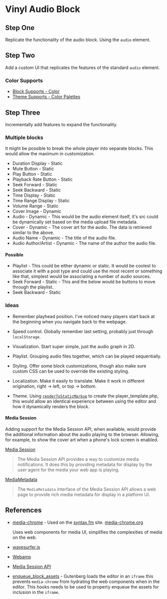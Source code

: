 # Vinyl Audio Block

## Step One

Replicate the functionality of the audio block. Using the `audio` element.

## Step Two

Add a custom UI that replicates the features of the standard `audio` element.

### Color Supports

-   [Block Supports - Color](https://developer.wordpress.org/block-editor/reference-guides/block-api/block-supports/#color)
-   [Theme Supports - Color Palettes](https://developer.wordpress.org/block-editor/how-to-guides/themes/theme-support/#block-color-palettes)

## Step Three

Incrementally add features to expand the functionality.

### Multiple blocks

It might be possible to break the whole player into separate blocks. This would allow the maximum in customization.

-   Duration Display - Static
-   Mute Button - Static
-   Play Button - Static
-   Playback Rate Button - Static
-   Seek Forward - Static
-   Seek Backward - Static
-   Time Display - Static
-   Time Range Display - Static
-   Volume Range - Static
-   Cover Image - Dynamic
-   Audio - Dynamic - This would be the audio element itself, it's src could be dynamically set based on the media upload file metadata.
-   Cover - Dynamic - The cover art for the audio. The data is retrieved similar to the above.
-   Audio Name - Dynamic - The title of the audio file.
-   Audio Author/Artist - Dynamic - The name of the author the audio file.

#### Possible

-   Playlist - This could be either dynamic or static. It would be coolest to associate it with a post type and could use the most recent or something like that, simplest would be associating a number of audio sources.
-   Seek Forward - Static - This and the below would be buttons to move through the playlist.
-   Seek Backward - Static

### Ideas

-   Remember playhead position. I've noticed many players start back at the beginning when you navigate back to the webpage.

-   Speed control. Globally remember last setting, probably just through `localStorage`.

-   Visualization. Start super simple, just the audio graph in 2D.

-   Playlist. Grouping audio files together, which can be played sequentially.

-   Styling. Offer some block customizations, though also make sure custom CSS can be used to override the existing styling.

-   Localization. Make it easily to translate. Make it work in different origination, right -> left, or top -> bottom.

-   Theme. Using [`renderToStaticMarkup`](https://react.dev/reference/react-dom/server/renderToStaticMarkup) to create the player_template.php, this would allow an identical experience between using the editor and how it dynamically renders the block.

#### Media Session

Adding support for the Media Session API, when available, would provide the additional information about the audio playing to the browser. Allowing, for example, to show the cover art when a phone's lock screen is enabled.

[Media Session](https://developer.mozilla.org/en-US/docs/Web/API/Media_Session_API)

> The Media Session API provides a way to customize media notifications. It does this by providing metadata for display by the user agent for the media your web app is playing.

[MediaMetadata](https://developer.mozilla.org/en-US/docs/Web/API/MediaMetadata)

> The `MediaMetadata` interface of the Media Session API allows a web page to provide rich media metadata for display in a platform UI.

## References

-   [media-chrome](https://www.npmjs.com/package/media-chrome) - Used on the [syntax.fm](https://syntax.fm) site. [media-chrome.org](https://www.media-chrome.org)

    Uses web components for media UI, simplifies the complexities of media on the web.

-   [wavesurfer.js](https://github.com/katspaugh/wavesurfer.js)

-   [Webamp](https://github.com/captbaritone/webamp)

-   [Media Session API](https://developer.mozilla.org/en-US/docs/Web/API/Media_Session_API)

-   [enqueue_block_assets](https://github.com/WordPress/gutenberg/issues/47924#issuecomment-1683815920) - Gutenberg loads the editor in an `iframe` this prevents `media-chrome` from hydrating the web components when in the editor. This hooks needs to be used to property enqueue the assets for inclusion in the `iframe`.

